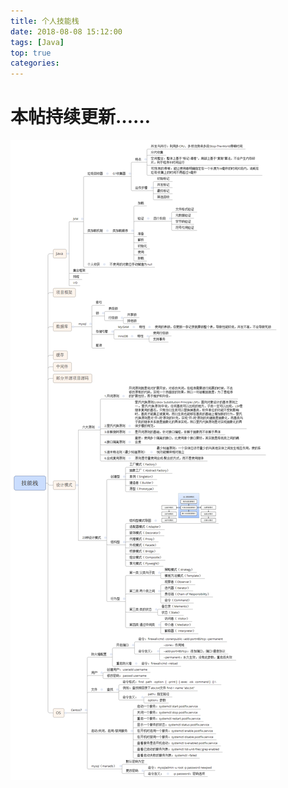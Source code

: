 ```yaml
---
title: 个人技能栈
date: 2018-08-08 15:12:00
tags: [Java]
top: true
categories: 
---
```


# 本帖持续更新……

![knowledge-stack](knowledge-stack/01-knowledge-stack.png)<br/>